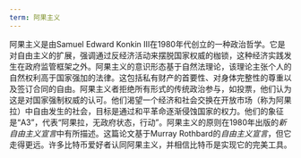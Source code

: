 ```yaml
---
term: 阿果主义
---
```


阿果主义是由Samuel Edward Konkin III在1980年代创立的一种政治哲学。它是对自由主义的扩展，强调通过反经济活动来摆脱国家权威的枷锁，这种经济实践发生在政府监管框架之外。阿果主义的意识形态基于自然法理论，该理论主张个人的自然权利高于国家强加的法律。这包括私有财产的首要性、对身体完整性的尊重以及签订合同的自由。阿果主义者拒绝所有形式的传统政治参与，如投票，他们认为这是对国家强制权威的认可。他们渴望一个经济和社会交换在开放市场（称为阿果拉）中自由发生的社会，目标是通过和平革命逐渐侵蚀国家的权力。他们的象征是“A3”，代表“阿果拉，无政府状态，行动”。阿果主义的原则在1980年出版的*新自由主义宣言*中有所描述。这篇论文基于Murray Rothbard的*自由主义宣言*，但它走得更远。许多比特币爱好者认同阿果主义，并相信比特币是实现它的完美工具。